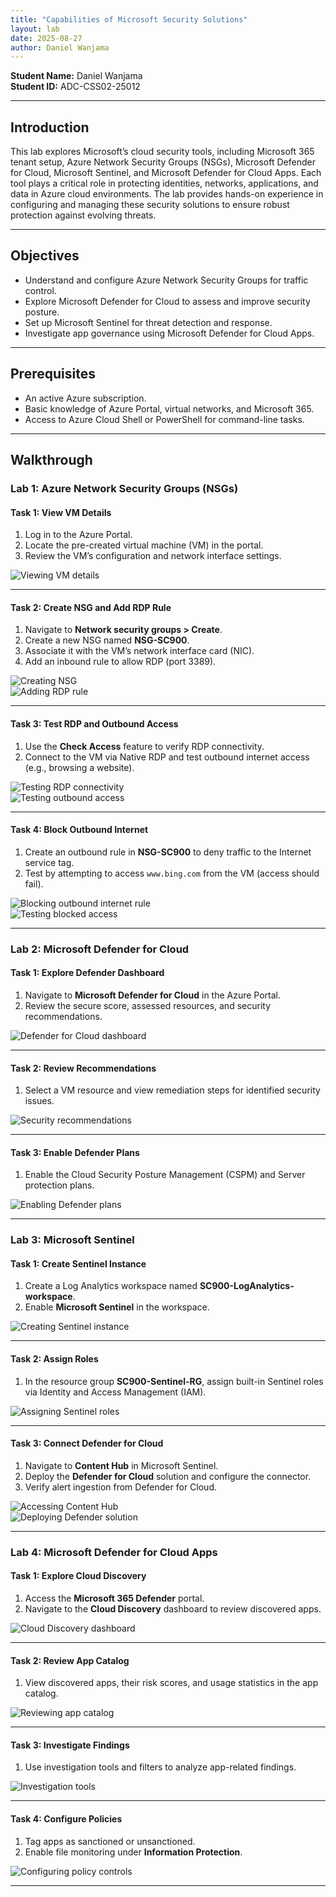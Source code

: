 ```yaml
---
title: "Capabilities of Microsoft Security Solutions"
layout: lab
date: 2025-08-27
author: Daniel Wanjama
---
```


**Student Name:** Daniel Wanjama  
**Student ID:** ADC-CSS02-25012  

---

## Introduction

This lab explores Microsoft’s cloud security tools, including Microsoft 365 tenant setup, Azure Network Security Groups (NSGs), Microsoft Defender for Cloud, Microsoft Sentinel, and Microsoft Defender for Cloud Apps. Each tool plays a critical role in protecting identities, networks, applications, and data in Azure cloud environments. The lab provides hands-on experience in configuring and managing these security solutions to ensure robust protection against evolving threats.

---

## Objectives

- Understand and configure Azure Network Security Groups for traffic control.  
- Explore Microsoft Defender for Cloud to assess and improve security posture.  
- Set up Microsoft Sentinel for threat detection and response.  
- Investigate app governance using Microsoft Defender for Cloud Apps.  

---

## Prerequisites

- An active Azure subscription.  
- Basic knowledge of Azure Portal, virtual networks, and Microsoft 365.  
- Access to Azure Cloud Shell or PowerShell for command-line tasks.  

---

## Walkthrough

### Lab 1: Azure Network Security Groups (NSGs)

#### Task 1: View VM Details
1. Log in to the Azure Portal.  
2. Locate the pre-created virtual machine (VM) in the portal.  
3. Review the VM’s configuration and network interface settings.  

![Viewing VM details](../../assets/images/labs/lab1-nsg-task1-vm-details.png)

---

#### Task 2: Create NSG and Add RDP Rule
1. Navigate to **Network security groups > Create**.  
2. Create a new NSG named **NSG-SC900**.  
3. Associate it with the VM’s network interface card (NIC).  
4. Add an inbound rule to allow RDP (port 3389).  

![Creating NSG](../../assets/images/labs/lab1-nsg-task2-create-nsg.png)  
![Adding RDP rule](../../assets/images/labs/lab1-nsg-task2-add-rdp-rule.png)

---

#### Task 3: Test RDP and Outbound Access
1. Use the **Check Access** feature to verify RDP connectivity.  
2. Connect to the VM via Native RDP and test outbound internet access (e.g., browsing a website).  

![Testing RDP connectivity](../../assets/images/labs/lab1-nsg-task3-rdp-connectivity-test.png)  
![Testing outbound access](../../assets/images/labs/lab1-nsg-task3-outbound-access-check.png)

---

#### Task 4: Block Outbound Internet
1. Create an outbound rule in **NSG-SC900** to deny traffic to the Internet service tag.  
2. Test by attempting to access `www.bing.com` from the VM (access should fail).  

![Blocking outbound internet rule](../../assets/images/labs/lab1-nsg-task4-block-outbound-rule.png)  
![Testing blocked access](../../assets/images/labs/lab1-nsg-task4-test-blocked-access.png)

---

### Lab 2: Microsoft Defender for Cloud

#### Task 1: Explore Defender Dashboard
1. Navigate to **Microsoft Defender for Cloud** in the Azure Portal.  
2. Review the secure score, assessed resources, and security recommendations.  

![Defender for Cloud dashboard](../../assets/images/labs/lab2-defender-overview.png)

---

#### Task 2: Review Recommendations
1. Select a VM resource and view remediation steps for identified security issues.  

![Security recommendations](../../assets/images/labs/lab2-defender-security-recommendations.png)

---

#### Task 3: Enable Defender Plans
1. Enable the Cloud Security Posture Management (CSPM) and Server protection plans.  

![Enabling Defender plans](../../assets/images/labs/lab2-defender-enable-plans.png)

---

### Lab 3: Microsoft Sentinel

#### Task 1: Create Sentinel Instance
1. Create a Log Analytics workspace named **SC900-LogAnalytics-workspace**.  
2. Enable **Microsoft Sentinel** in the workspace.  

![Creating Sentinel instance](../../assets/images/labs/lab3-sentinel-task1-create-instance.png)

---

#### Task 2: Assign Roles
1. In the resource group **SC900-Sentinel-RG**, assign built-in Sentinel roles via Identity and Access Management (IAM).  

![Assigning Sentinel roles](../../assets/images/labs/lab3-sentinel-task2-role-assignment.png)

---

#### Task 3: Connect Defender for Cloud
1. Navigate to **Content Hub** in Microsoft Sentinel.  
2. Deploy the **Defender for Cloud** solution and configure the connector.  
3. Verify alert ingestion from Defender for Cloud.  

![Accessing Content Hub](../../assets/images/labs/lab3-sentinel-task3-connect-content-hub.png)  
![Deploying Defender solution](../../assets/images/labs/lab3-sentinel-task3-defender-solution-deploy.png)

---

### Lab 4: Microsoft Defender for Cloud Apps

#### Task 1: Explore Cloud Discovery
1. Access the **Microsoft 365 Defender** portal.  
2. Navigate to the **Cloud Discovery** dashboard to review discovered apps.  

![Cloud Discovery dashboard](../../assets/images/labs/lab4-defender-apps-cloud-discovery.png)

---

#### Task 2: Review App Catalog
1. View discovered apps, their risk scores, and usage statistics in the app catalog.  

![Reviewing app catalog](../../assets/images/labs/lab4-defender-apps-app-catalog.png)

---

#### Task 3: Investigate Findings
1. Use investigation tools and filters to analyze app-related findings.  

![Investigation tools](../../assets/images/labs/lab4-defender-apps-investigation-tools.png)

---

#### Task 4: Configure Policies
1. Tag apps as sanctioned or unsanctioned.  
2. Enable file monitoring under **Information Protection**.  

![Configuring policy controls](../../assets/images/labs/lab4-defender-apps-policy-controls.png)

---



